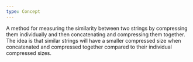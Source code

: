 ```yaml
---
type: Concept
---
```


A method for measuring the similarity between two strings by compressing them individually and then concatenating and compressing them together. The idea is that similar strings will have a smaller compressed size when concatenated and compressed together compared to their individual compressed sizes.